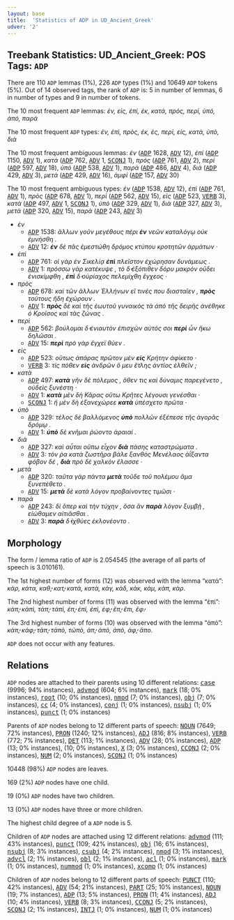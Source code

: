 ```yaml
---
layout: base
title:  'Statistics of ADP in UD_Ancient_Greek'
udver: '2'
---
```


## Treebank Statistics: UD_Ancient_Greek: POS Tags: `ADP`

There are 110 `ADP` lemmas (1%), 226 `ADP` types (1%) and 10649 `ADP` tokens (5%).
Out of 14 observed tags, the rank of `ADP` is: 5 in number of lemmas, 6 in number of types and 9 in number of tokens.

The 10 most frequent `ADP` lemmas: <em>ἐν, εἰς, ἐπί, ἐκ, κατά, πρός, περί, ὑπό, ἀπό, παρά</em>

The 10 most frequent `ADP` types:  <em>ἐν, ἐπὶ, πρὸς, ἐκ, ἐς, περὶ, εἰς, κατὰ, ὑπὸ, διὰ</em>

The 10 most frequent ambiguous lemmas: <em>ἐν</em> (<tt><a href="grc-pos-ADP.html">ADP</a></tt> 1628, <tt><a href="grc-pos-ADV.html">ADV</a></tt> 12), <em>ἐπί</em> (<tt><a href="grc-pos-ADP.html">ADP</a></tt> 1150, <tt><a href="grc-pos-ADV.html">ADV</a></tt> 1), <em>κατά</em> (<tt><a href="grc-pos-ADP.html">ADP</a></tt> 762, <tt><a href="grc-pos-ADV.html">ADV</a></tt> 1, <tt><a href="grc-pos-SCONJ.html">SCONJ</a></tt> 1), <em>πρός</em> (<tt><a href="grc-pos-ADP.html">ADP</a></tt> 761, <tt><a href="grc-pos-ADV.html">ADV</a></tt> 2), <em>περί</em> (<tt><a href="grc-pos-ADP.html">ADP</a></tt> 597, <tt><a href="grc-pos-ADV.html">ADV</a></tt> 18), <em>ὑπό</em> (<tt><a href="grc-pos-ADP.html">ADP</a></tt> 538, <tt><a href="grc-pos-ADV.html">ADV</a></tt> 1), <em>παρά</em> (<tt><a href="grc-pos-ADP.html">ADP</a></tt> 486, <tt><a href="grc-pos-ADV.html">ADV</a></tt> 4), <em>διά</em> (<tt><a href="grc-pos-ADP.html">ADP</a></tt> 429, <tt><a href="grc-pos-ADV.html">ADV</a></tt> 3), <em>μετά</em> (<tt><a href="grc-pos-ADP.html">ADP</a></tt> 429, <tt><a href="grc-pos-ADV.html">ADV</a></tt> 16), <em>ἀμφί</em> (<tt><a href="grc-pos-ADP.html">ADP</a></tt> 157, <tt><a href="grc-pos-ADV.html">ADV</a></tt> 30)

The 10 most frequent ambiguous types:  <em>ἐν</em> (<tt><a href="grc-pos-ADP.html">ADP</a></tt> 1538, <tt><a href="grc-pos-ADV.html">ADV</a></tt> 12), <em>ἐπὶ</em> (<tt><a href="grc-pos-ADP.html">ADP</a></tt> 761, <tt><a href="grc-pos-ADV.html">ADV</a></tt> 1), <em>πρὸς</em> (<tt><a href="grc-pos-ADP.html">ADP</a></tt> 678, <tt><a href="grc-pos-ADV.html">ADV</a></tt> 1), <em>περὶ</em> (<tt><a href="grc-pos-ADP.html">ADP</a></tt> 562, <tt><a href="grc-pos-ADV.html">ADV</a></tt> 15), <em>εἰς</em> (<tt><a href="grc-pos-ADP.html">ADP</a></tt> 523, <tt><a href="grc-pos-VERB.html">VERB</a></tt> 3), <em>κατὰ</em> (<tt><a href="grc-pos-ADP.html">ADP</a></tt> 497, <tt><a href="grc-pos-ADV.html">ADV</a></tt> 1, <tt><a href="grc-pos-SCONJ.html">SCONJ</a></tt> 1), <em>ὑπὸ</em> (<tt><a href="grc-pos-ADP.html">ADP</a></tt> 329, <tt><a href="grc-pos-ADV.html">ADV</a></tt> 1), <em>διὰ</em> (<tt><a href="grc-pos-ADP.html">ADP</a></tt> 327, <tt><a href="grc-pos-ADV.html">ADV</a></tt> 3), <em>μετὰ</em> (<tt><a href="grc-pos-ADP.html">ADP</a></tt> 320, <tt><a href="grc-pos-ADV.html">ADV</a></tt> 15), <em>παρὰ</em> (<tt><a href="grc-pos-ADP.html">ADP</a></tt> 243, <tt><a href="grc-pos-ADV.html">ADV</a></tt> 3)


* <em>ἐν</em>
  * <tt><a href="grc-pos-ADP.html">ADP</a></tt> 1538: <em>ἄλλων γοῦν μεγέθους πέρι <b>ἐν</b> νεῶν καταλόγῳ οὐκ ἐμνήσθη .</em>
  * <tt><a href="grc-pos-ADV.html">ADV</a></tt> 12: <em><b>ἐν</b> δὲ πᾶς ἐμεστώθη δρόμος κτύπου κροτητῶν ἁρμάτων ·</em>
* <em>ἐπὶ</em>
  * <tt><a href="grc-pos-ADP.html">ADP</a></tt> 761: <em>οἱ γὰρ ἐν Σικελίᾳ <b>ἐπὶ</b> πλεῖστον ἐχώρησαν δυνάμεως .</em>
  * <tt><a href="grc-pos-ADV.html">ADV</a></tt> 1: <em>πρόσσω γὰρ κατέκυψε , τὸ δ̓ ἐξόπιθεν δόρυ μακρὸν οὔδει ἐνισκίμφθη , <b>ἐπὶ</b> δ̓ οὐρίαχος πελεμίχθη ἔγχεος ·</em>
* <em>πρὸς</em>
  * <tt><a href="grc-pos-ADP.html">ADP</a></tt> 678: <em>καὶ τῶν ἄλλων Ἑλλήνων εἴ τινές που διασταῖεν , <b>πρὸς</b> τούτους ἤδη ἐχώρουν .</em>
  * <tt><a href="grc-pos-ADV.html">ADV</a></tt> 1: <em><b>πρὸς</b> δὲ καὶ τῆς ἑωυτοῦ γυναικὸς τὰ ἀπὸ τῆς δειρῆς ἀνέθηκε ὁ Κροῖσος καὶ τὰς ζώνας .</em>
* <em>περὶ</em>
  * <tt><a href="grc-pos-ADP.html">ADP</a></tt> 562: <em>βούλομαι δ̓ ἐνιαυτὸν ἐπισχὼν αὐτός σοι <b>περὶ</b> ὧν ἥκω δηλῶσαι .</em>
  * <tt><a href="grc-pos-ADV.html">ADV</a></tt> 15: <em><b>περὶ</b> πρὸ γὰρ ἔγχεϊ θῦεν .</em>
* <em>εἰς</em>
  * <tt><a href="grc-pos-ADP.html">ADP</a></tt> 523: <em>οὕτως ἀπάρας πρῶτον μὲν <b>εἰς</b> Κρήτην ἀφίκετο ·</em>
  * <tt><a href="grc-pos-VERB.html">VERB</a></tt> 3: <em>τίς πόθεν <b>εἰς</b> ἀνδρῶν ὅ μευ ἔτλης ἀντίος ἐλθεῖν ;</em>
* <em>κατὰ</em>
  * <tt><a href="grc-pos-ADP.html">ADP</a></tt> 497: <em><b>κατὰ</b> γῆν δὲ πόλεμος , ὅθεν τις καὶ δύναμις παρεγένετο , οὐδεὶς ξυνέστη ·</em>
  * <tt><a href="grc-pos-ADV.html">ADV</a></tt> 1: <em><b>κατὰ</b> μὲν δὴ Κᾶρας οὕτω Κρῆτες λέγουσι γενέσθαι ·</em>
  * <tt><a href="grc-pos-SCONJ.html">SCONJ</a></tt> 1: <em>ἣ μὲν δὴ ἐξανεχώρεε <b>κατὰ</b> ὑπέσχετο πρῶτα ·</em>
* <em>ὑπὸ</em>
  * <tt><a href="grc-pos-ADP.html">ADP</a></tt> 329: <em>τέλος δὲ βαλλόμενος <b>ὑπὸ</b> πολλῶν ἐξέπεσε τῆς ἀγορᾶς δρόμῳ .</em>
  * <tt><a href="grc-pos-ADV.html">ADV</a></tt> 1: <em><b>ὑπὸ</b> δὲ κνῆμαι ῥώοντο ἀραιαί .</em>
* <em>διὰ</em>
  * <tt><a href="grc-pos-ADP.html">ADP</a></tt> 327: <em>καὶ αὗται οὔπω εἶχον <b>διὰ</b> πάσης καταστρώματα .</em>
  * <tt><a href="grc-pos-ADV.html">ADV</a></tt> 3: <em>τόν ῥα κατὰ ζωστῆρα βάλε ξανθὸς Μενέλαος ἀΐξαντα φόβον δέ , <b>διὰ</b> πρὸ δὲ χαλκὸν ἔλασσε ·</em>
* <em>μετὰ</em>
  * <tt><a href="grc-pos-ADP.html">ADP</a></tt> 320: <em>ταῦτα γὰρ πάντα <b>μετὰ</b> τοῦδε τοῦ πολέμου ἅμα ξυνεπέθετο .</em>
  * <tt><a href="grc-pos-ADV.html">ADV</a></tt> 15: <em><b>μετὰ</b> δὲ κατὰ λόγον προβαίνοντες τιμῶσι ·</em>
* <em>παρὰ</em>
  * <tt><a href="grc-pos-ADP.html">ADP</a></tt> 243: <em>δἰ ὅπερ καὶ τὴν τύχην , ὅσα ἂν <b>παρὰ</b> λόγον ξυμβῇ , εἰώθαμεν αἰτιᾶσθαι .</em>
  * <tt><a href="grc-pos-ADV.html">ADV</a></tt> 3: <em><b>παρὰ</b> δ̓ ἰχθύες ἐκλονέοντο .</em>

## Morphology

The form / lemma ratio of `ADP` is 2.054545 (the average of all parts of speech is 3.010161).

The 1st highest number of forms (12) was observed with the lemma “κατά”: <em>κάρ, κάτα, καθ̓, κατ̓, κατά, κατὰ, κὰγ, κὰδ, κὰκ, κὰμ, κὰπ, κὰρ</em>.

The 2nd highest number of forms (11) was observed with the lemma “ἐπί”: <em>κἀπ̓, κἀπὶ, τἀπ̓, τἀπὶ, ἐπ̓, ἐπί, ἐπὶ, ἐφ̓, ἔπ̓, ἔπι, ἔφ̓</em>.

The 3rd highest number of forms (10) was observed with the lemma “ἀπό”: <em>κἀπ̓, κἀφ̓, τἀπ̓, τἀπὸ, τὠπὸ, ἀπ̓, ἀπό, ἀπὸ, ἀφ̓, ἄπο</em>.

`ADP` does not occur with any features.


## Relations

`ADP` nodes are attached to their parents using 10 different relations: <tt><a href="grc-dep-case.html">case</a></tt> (9996; 94% instances), <tt><a href="grc-dep-advmod.html">advmod</a></tt> (604; 6% instances), <tt><a href="grc-dep-mark.html">mark</a></tt> (18; 0% instances), <tt><a href="grc-dep-root.html">root</a></tt> (10; 0% instances), <tt><a href="grc-dep-nmod.html">nmod</a></tt> (7; 0% instances), <tt><a href="grc-dep-obj.html">obj</a></tt> (7; 0% instances), <tt><a href="grc-dep-cc.html">cc</a></tt> (4; 0% instances), <tt><a href="grc-dep-conj.html">conj</a></tt> (1; 0% instances), <tt><a href="grc-dep-nsubj.html">nsubj</a></tt> (1; 0% instances), <tt><a href="grc-dep-punct.html">punct</a></tt> (1; 0% instances)

Parents of `ADP` nodes belong to 12 different parts of speech: <tt><a href="grc-pos-NOUN.html">NOUN</a></tt> (7649; 72% instances), <tt><a href="grc-pos-PRON.html">PRON</a></tt> (1240; 12% instances), <tt><a href="grc-pos-ADJ.html">ADJ</a></tt> (816; 8% instances), <tt><a href="grc-pos-VERB.html">VERB</a></tt> (772; 7% instances), <tt><a href="grc-pos-DET.html">DET</a></tt> (113; 1% instances), <tt><a href="grc-pos-ADV.html">ADV</a></tt> (28; 0% instances), <tt><a href="grc-pos-ADP.html">ADP</a></tt> (13; 0% instances),  (10; 0% instances), <tt><a href="grc-pos-X.html">X</a></tt> (3; 0% instances), <tt><a href="grc-pos-CCONJ.html">CCONJ</a></tt> (2; 0% instances), <tt><a href="grc-pos-NUM.html">NUM</a></tt> (2; 0% instances), <tt><a href="grc-pos-SCONJ.html">SCONJ</a></tt> (1; 0% instances)

10448 (98%) `ADP` nodes are leaves.

169 (2%) `ADP` nodes have one child.

19 (0%) `ADP` nodes have two children.

13 (0%) `ADP` nodes have three or more children.

The highest child degree of a `ADP` node is 5.

Children of `ADP` nodes are attached using 12 different relations: <tt><a href="grc-dep-advmod.html">advmod</a></tt> (111; 43% instances), <tt><a href="grc-dep-punct.html">punct</a></tt> (109; 42% instances), <tt><a href="grc-dep-obj.html">obj</a></tt> (16; 6% instances), <tt><a href="grc-dep-nsubj.html">nsubj</a></tt> (8; 3% instances), <tt><a href="grc-dep-csubj.html">csubj</a></tt> (4; 2% instances), <tt><a href="grc-dep-nmod.html">nmod</a></tt> (3; 1% instances), <tt><a href="grc-dep-advcl.html">advcl</a></tt> (2; 1% instances), <tt><a href="grc-dep-obl.html">obl</a></tt> (2; 1% instances), <tt><a href="grc-dep-acl.html">acl</a></tt> (1; 0% instances), <tt><a href="grc-dep-mark.html">mark</a></tt> (1; 0% instances), <tt><a href="grc-dep-nummod.html">nummod</a></tt> (1; 0% instances), <tt><a href="grc-dep-xcomp.html">xcomp</a></tt> (1; 0% instances)

Children of `ADP` nodes belong to 12 different parts of speech: <tt><a href="grc-pos-PUNCT.html">PUNCT</a></tt> (110; 42% instances), <tt><a href="grc-pos-ADV.html">ADV</a></tt> (54; 21% instances), <tt><a href="grc-pos-PART.html">PART</a></tt> (25; 10% instances), <tt><a href="grc-pos-NOUN.html">NOUN</a></tt> (19; 7% instances), <tt><a href="grc-pos-ADP.html">ADP</a></tt> (13; 5% instances), <tt><a href="grc-pos-PRON.html">PRON</a></tt> (11; 4% instances), <tt><a href="grc-pos-ADJ.html">ADJ</a></tt> (10; 4% instances), <tt><a href="grc-pos-VERB.html">VERB</a></tt> (8; 3% instances), <tt><a href="grc-pos-CCONJ.html">CCONJ</a></tt> (5; 2% instances), <tt><a href="grc-pos-SCONJ.html">SCONJ</a></tt> (2; 1% instances), <tt><a href="grc-pos-INTJ.html">INTJ</a></tt> (1; 0% instances), <tt><a href="grc-pos-NUM.html">NUM</a></tt> (1; 0% instances)

